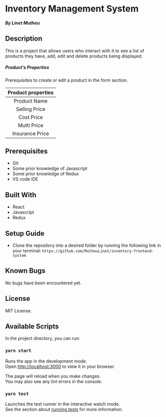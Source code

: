 # Inventory Management System

##### By Linet Mutheu

## Description

This is a project that allows users who interact with it to see a list of products they have, add, edit and delete products being displayed.

##### Product's Properties

Prerequisites to create or edit a product in the form section.

| Product properties |
| :----------------: |
|    Product Name    |
|   Selling Price    |
|     Cost Price     |
|    Mutti Price     |
|  Insurance Price   |

## Prerequisites

- Git
- Some prior knowledge of Javascript
- Some prior knowledge of Redux
- VS code IDE

## Built With

- React
- Javascript
- Redux

## Setup Guide

- Clone the repository into a desired folder by running the following link in your terminal: `https://github.com/MutheuLinet/inventory-frontend-system`

## Known Bugs

No bugs have been encountered yet.

## License

MIT License.

## Available Scripts

In the project directory, you can run:

### `yarn start`

Runs the app in the development mode.\
Open [http://localhost:3000](http://localhost:3000) to view it in your browser.

The page will reload when you make changes.\
You may also see any lint errors in the console.

### `yarn test`

Launches the test runner in the interactive watch mode.\
See the section about [running tests](https://facebook.github.io/create-react-app/docs/running-tests) for more information.
